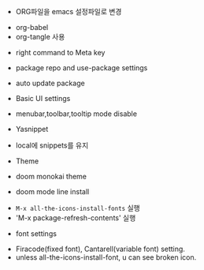 * ORG파일을 emacs 설정파일로 변경
- org-babel
- org-tangle 사용
* right command to Meta key

* package repo and use-package settings
* auto update package
* Basic UI settings
- menubar,toolbar,tooltip mode disable

* Yasnippet
- local에 snippets를 유지
* Theme
- doom monokai theme
* doom mode line install
- `M-x all-the-icons-install-fonts` 실행
- 'M-x package-refresh-contents' 실행

* font settings
- Firacode(fixed font), Cantarell(variable font) setting.
- unless all-the-icons-install-font, u can see broken icon.

